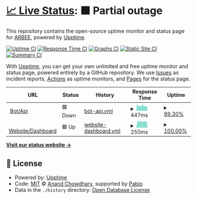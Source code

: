 # [📈 Live Status](https://arbee4ever.github.io/arbee-status): <!--live status--> **🟧 Partial outage**

This repository contains the open-source uptime monitor and status page for [ARBEE](arbeeco.de), powered by [Upptime](https://github.com/upptime/upptime).

[![Uptime CI](https://github.com/arbee4ever/arbee-status/workflows/Uptime%20CI/badge.svg)](https://github.com/arbee4ever/arbee-status/actions?query=workflow%3A%22Uptime+CI%22)
[![Response Time CI](https://github.com/arbee4ever/arbee-status/workflows/Response%20Time%20CI/badge.svg)](https://github.com/arbee4ever/arbee-status/actions?query=workflow%3A%22Response+Time+CI%22)
[![Graphs CI](https://github.com/arbee4ever/arbee-status/workflows/Graphs%20CI/badge.svg)](https://github.com/arbee4ever/arbee-status/actions?query=workflow%3A%22Graphs+CI%22)
[![Static Site CI](https://github.com/arbee4ever/arbee-status/workflows/Static%20Site%20CI/badge.svg)](https://github.com/arbee4ever/arbee-status/actions?query=workflow%3A%22Static+Site+CI%22)
[![Summary CI](https://github.com/arbee4ever/arbee-status/workflows/Summary%20CI/badge.svg)](https://github.com/arbee4ever/arbee-status/actions?query=workflow%3A%22Summary+CI%22)

With [Upptime](https://upptime.js.org), you can get your own unlimited and free uptime monitor and status page, powered entirely by a GitHub repository. We use [Issues](https://github.com/arbee4ever/arbee-status/issues) as incident reports, [Actions](https://github.com/arbee4ever/arbee-status/actions) as uptime monitors, and [Pages](https://arbee4ever.github.io/arbee-status) for the status page.

<!--start: status pages-->
<!-- This summary is generated by Upptime (https://github.com/upptime/upptime) -->
<!-- Do not edit this manually, your changes will be overwritten -->
<!-- prettier-ignore -->
| URL | Status | History | Response Time | Uptime |
| --- | ------ | ------- | ------------- | ------ |
| <img alt="" src="https://icons.duckduckgo.com/ip3/api.statcord.arbeeco.de.ico" height="13"> [Bot/Api](https://api.statcord.arbeeco.de) | 🟥 Down | [bot-api.yml](https://github.com/Arbee4ever/arbee-status/commits/HEAD/history/bot-api.yml) | <details><summary><img alt="Response time graph" src="./graphs/bot-api/response-time-week.png" height="20"> 447ms</summary><br><a href="https://arbee4ever.github.io/arbee-status/history/bot-api"><img alt="Response time 466" src="https://img.shields.io/endpoint?url=https%3A%2F%2Fraw.githubusercontent.com%2FArbee4ever%2Farbee-status%2FHEAD%2Fapi%2Fbot-api%2Fresponse-time.json"></a><br><a href="https://arbee4ever.github.io/arbee-status/history/bot-api"><img alt="24-hour response time 404" src="https://img.shields.io/endpoint?url=https%3A%2F%2Fraw.githubusercontent.com%2FArbee4ever%2Farbee-status%2FHEAD%2Fapi%2Fbot-api%2Fresponse-time-day.json"></a><br><a href="https://arbee4ever.github.io/arbee-status/history/bot-api"><img alt="7-day response time 447" src="https://img.shields.io/endpoint?url=https%3A%2F%2Fraw.githubusercontent.com%2FArbee4ever%2Farbee-status%2FHEAD%2Fapi%2Fbot-api%2Fresponse-time-week.json"></a><br><a href="https://arbee4ever.github.io/arbee-status/history/bot-api"><img alt="30-day response time 478" src="https://img.shields.io/endpoint?url=https%3A%2F%2Fraw.githubusercontent.com%2FArbee4ever%2Farbee-status%2FHEAD%2Fapi%2Fbot-api%2Fresponse-time-month.json"></a><br><a href="https://arbee4ever.github.io/arbee-status/history/bot-api"><img alt="1-year response time 466" src="https://img.shields.io/endpoint?url=https%3A%2F%2Fraw.githubusercontent.com%2FArbee4ever%2Farbee-status%2FHEAD%2Fapi%2Fbot-api%2Fresponse-time-year.json"></a></details> | <details><summary><a href="https://arbee4ever.github.io/arbee-status/history/bot-api">99.30%</a></summary><a href="https://arbee4ever.github.io/arbee-status/history/bot-api"><img alt="All-time uptime 96.75%" src="https://img.shields.io/endpoint?url=https%3A%2F%2Fraw.githubusercontent.com%2FArbee4ever%2Farbee-status%2FHEAD%2Fapi%2Fbot-api%2Fuptime.json"></a><br><a href="https://arbee4ever.github.io/arbee-status/history/bot-api"><img alt="24-hour uptime 100.00%" src="https://img.shields.io/endpoint?url=https%3A%2F%2Fraw.githubusercontent.com%2FArbee4ever%2Farbee-status%2FHEAD%2Fapi%2Fbot-api%2Fuptime-day.json"></a><br><a href="https://arbee4ever.github.io/arbee-status/history/bot-api"><img alt="7-day uptime 99.30%" src="https://img.shields.io/endpoint?url=https%3A%2F%2Fraw.githubusercontent.com%2FArbee4ever%2Farbee-status%2FHEAD%2Fapi%2Fbot-api%2Fuptime-week.json"></a><br><a href="https://arbee4ever.github.io/arbee-status/history/bot-api"><img alt="30-day uptime 99.50%" src="https://img.shields.io/endpoint?url=https%3A%2F%2Fraw.githubusercontent.com%2FArbee4ever%2Farbee-status%2FHEAD%2Fapi%2Fbot-api%2Fuptime-month.json"></a><br><a href="https://arbee4ever.github.io/arbee-status/history/bot-api"><img alt="1-year uptime 96.75%" src="https://img.shields.io/endpoint?url=https%3A%2F%2Fraw.githubusercontent.com%2FArbee4ever%2Farbee-status%2FHEAD%2Fapi%2Fbot-api%2Fuptime-year.json"></a></details>
| <img alt="" src="https://icons.duckduckgo.com/ip3/statcord.arbeeco.de.ico" height="13"> [Website/Dashboard](https://statcord.arbeeco.de) | 🟩 Up | [website-dashboard.yml](https://github.com/Arbee4ever/arbee-status/commits/HEAD/history/website-dashboard.yml) | <details><summary><img alt="Response time graph" src="./graphs/website-dashboard/response-time-week.png" height="20"> 250ms</summary><br><a href="https://arbee4ever.github.io/arbee-status/history/website-dashboard"><img alt="Response time 242" src="https://img.shields.io/endpoint?url=https%3A%2F%2Fraw.githubusercontent.com%2FArbee4ever%2Farbee-status%2FHEAD%2Fapi%2Fwebsite-dashboard%2Fresponse-time.json"></a><br><a href="https://arbee4ever.github.io/arbee-status/history/website-dashboard"><img alt="24-hour response time 308" src="https://img.shields.io/endpoint?url=https%3A%2F%2Fraw.githubusercontent.com%2FArbee4ever%2Farbee-status%2FHEAD%2Fapi%2Fwebsite-dashboard%2Fresponse-time-day.json"></a><br><a href="https://arbee4ever.github.io/arbee-status/history/website-dashboard"><img alt="7-day response time 250" src="https://img.shields.io/endpoint?url=https%3A%2F%2Fraw.githubusercontent.com%2FArbee4ever%2Farbee-status%2FHEAD%2Fapi%2Fwebsite-dashboard%2Fresponse-time-week.json"></a><br><a href="https://arbee4ever.github.io/arbee-status/history/website-dashboard"><img alt="30-day response time 250" src="https://img.shields.io/endpoint?url=https%3A%2F%2Fraw.githubusercontent.com%2FArbee4ever%2Farbee-status%2FHEAD%2Fapi%2Fwebsite-dashboard%2Fresponse-time-month.json"></a><br><a href="https://arbee4ever.github.io/arbee-status/history/website-dashboard"><img alt="1-year response time 242" src="https://img.shields.io/endpoint?url=https%3A%2F%2Fraw.githubusercontent.com%2FArbee4ever%2Farbee-status%2FHEAD%2Fapi%2Fwebsite-dashboard%2Fresponse-time-year.json"></a></details> | <details><summary><a href="https://arbee4ever.github.io/arbee-status/history/website-dashboard">100.00%</a></summary><a href="https://arbee4ever.github.io/arbee-status/history/website-dashboard"><img alt="All-time uptime 100.00%" src="https://img.shields.io/endpoint?url=https%3A%2F%2Fraw.githubusercontent.com%2FArbee4ever%2Farbee-status%2FHEAD%2Fapi%2Fwebsite-dashboard%2Fuptime.json"></a><br><a href="https://arbee4ever.github.io/arbee-status/history/website-dashboard"><img alt="24-hour uptime 100.00%" src="https://img.shields.io/endpoint?url=https%3A%2F%2Fraw.githubusercontent.com%2FArbee4ever%2Farbee-status%2FHEAD%2Fapi%2Fwebsite-dashboard%2Fuptime-day.json"></a><br><a href="https://arbee4ever.github.io/arbee-status/history/website-dashboard"><img alt="7-day uptime 100.00%" src="https://img.shields.io/endpoint?url=https%3A%2F%2Fraw.githubusercontent.com%2FArbee4ever%2Farbee-status%2FHEAD%2Fapi%2Fwebsite-dashboard%2Fuptime-week.json"></a><br><a href="https://arbee4ever.github.io/arbee-status/history/website-dashboard"><img alt="30-day uptime 100.00%" src="https://img.shields.io/endpoint?url=https%3A%2F%2Fraw.githubusercontent.com%2FArbee4ever%2Farbee-status%2FHEAD%2Fapi%2Fwebsite-dashboard%2Fuptime-month.json"></a><br><a href="https://arbee4ever.github.io/arbee-status/history/website-dashboard"><img alt="1-year uptime 100.00%" src="https://img.shields.io/endpoint?url=https%3A%2F%2Fraw.githubusercontent.com%2FArbee4ever%2Farbee-status%2FHEAD%2Fapi%2Fwebsite-dashboard%2Fuptime-year.json"></a></details>

<!--end: status pages-->

[**Visit our status website →**](https://arbee4ever.github.io/arbee-status)

## 📄 License

- Powered by: [Upptime](https://github.com/upptime/upptime)
- Code: [MIT](./LICENSE) © [Anand Chowdhary](https://anandchowdhary.com), supported by [Pabio](https://pabio.com)
- Data in the `./history` directory: [Open Database License](https://opendatacommons.org/licenses/odbl/1-0/)
